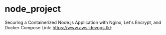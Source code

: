 # node_project
Securing a Containerized Node.js Application with Nginx, Let's Encrypt, and Docker Compose
Link: https://www.aws-devops.tk/:
